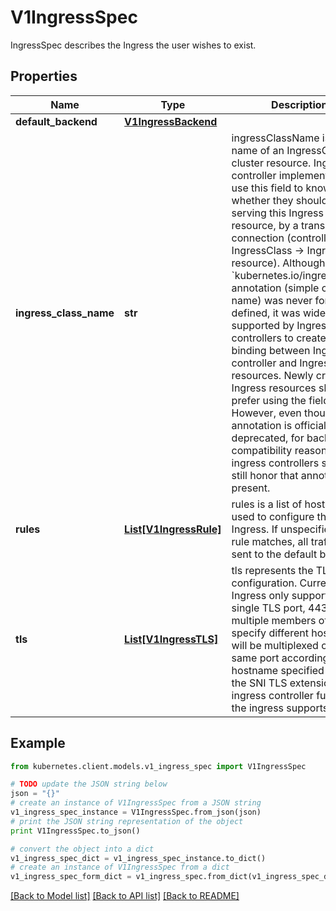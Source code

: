 # V1IngressSpec

IngressSpec describes the Ingress the user wishes to exist.

## Properties
Name | Type | Description | Notes
------------ | ------------- | ------------- | -------------
**default_backend** | [**V1IngressBackend**](V1IngressBackend.md) |  | [optional] 
**ingress_class_name** | **str** | ingressClassName is the name of an IngressClass cluster resource. Ingress controller implementations use this field to know whether they should be serving this Ingress resource, by a transitive connection (controller -&gt; IngressClass -&gt; Ingress resource). Although the &#x60;kubernetes.io/ingress.class&#x60; annotation (simple constant name) was never formally defined, it was widely supported by Ingress controllers to create a direct binding between Ingress controller and Ingress resources. Newly created Ingress resources should prefer using the field. However, even though the annotation is officially deprecated, for backwards compatibility reasons, ingress controllers should still honor that annotation if present. | [optional] 
**rules** | [**List[V1IngressRule]**](V1IngressRule.md) | rules is a list of host rules used to configure the Ingress. If unspecified, or no rule matches, all traffic is sent to the default backend. | [optional] 
**tls** | [**List[V1IngressTLS]**](V1IngressTLS.md) | tls represents the TLS configuration. Currently the Ingress only supports a single TLS port, 443. If multiple members of this list specify different hosts, they will be multiplexed on the same port according to the hostname specified through the SNI TLS extension, if the ingress controller fulfilling the ingress supports SNI. | [optional] 

## Example

```python
from kubernetes.client.models.v1_ingress_spec import V1IngressSpec

# TODO update the JSON string below
json = "{}"
# create an instance of V1IngressSpec from a JSON string
v1_ingress_spec_instance = V1IngressSpec.from_json(json)
# print the JSON string representation of the object
print V1IngressSpec.to_json()

# convert the object into a dict
v1_ingress_spec_dict = v1_ingress_spec_instance.to_dict()
# create an instance of V1IngressSpec from a dict
v1_ingress_spec_form_dict = v1_ingress_spec.from_dict(v1_ingress_spec_dict)
```
[[Back to Model list]](../README.md#documentation-for-models) [[Back to API list]](../README.md#documentation-for-api-endpoints) [[Back to README]](../README.md)


